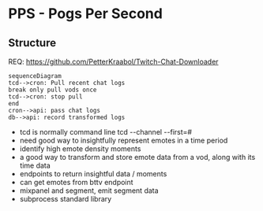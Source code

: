 # PPS - Pogs Per Second
## Structure  
REQ: https://github.com/PetterKraabol/Twitch-Chat-Downloader
```mermaid
sequenceDiagram
tcd-->cron: Pull recent chat logs
break only pull vods once
tcd-->cron: stop pull
end
cron-->api: pass chat logs
db-->api: record transformed logs

```
- tcd is normally command line tcd --channel --first=#
- need good way to insightfully represent emotes in a time period  
- identify high emote density moments  
- a good way to transform and store emote data from a vod, along with its time data  
- endpoints to return insightful data / moments
- can get emotes from bttv endpoint
- mixpanel and segment, emit segment data
- subprocess standard library